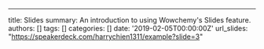 ---
title: Slides
summary: An introduction to using Wowchemy's Slides feature.
authors: []
tags: []
categories: []
date: '2019-02-05T00:00:00Z'
url_slides: "https://speakerdeck.com/harrychien1311/example?slide=3"
  
